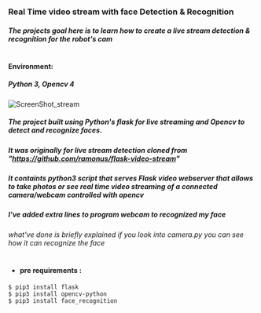  ### Real Time video stream with face Detection & Recognition 
##### The projects goal here is to learn how to create a live stream detection & recognition for the robot's cam 
#
#### Environment:
##### Python 3, Opencv 4
![ScreenShot_stream](https://user-images.githubusercontent.com/49666154/124705190-40acfd80-dec3-11eb-8d7d-ae8f4b83310c.png)
##### The project built using Python's flask for live streaming and Opencv to detect and recognize faces. 
##### It was originally for live stream detection cloned from "https://github.com/ramonus/flask-video-stream"
##### It containts python3 script that serves Flask video webserver that allows to take photos or see real time video streaming of a connected camera/webcam controlled with opencv
##### I've added extra lines to program webcam to recognized my face  
###### what've done is briefly explained if you look into camera.py you can see how it can recognize the face 
#
- #### pre requirements : 
 ````
 $ pip3 install flask 
 $ pip3 install opencv-python
 $ pip3 install face_recognition 
 ````


